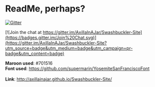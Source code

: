 # ReadMe, perhaps?
[![Gitter](https://badges.gitter.im/Join%20Chat.svg)](https://gitter.im/AxillaInAJar/Swashbuckler-Site?utm_source=badge&utm_medium=badge&utm_campaign=pr-badge)

[![Join the chat at https://gitter.im/AxillaInAJar/Swashbuckler-Site](https://badges.gitter.im/Join%20Chat.svg)](https://gitter.im/AxillaInAJar/Swashbuckler-Site?utm_source=badge&utm_medium=badge&utm_campaign=pr-badge&utm_content=badge)

<b>Maroon used</b>: #701516<br/>
<b>Font used</b>: https://github.com/supermarin/YosemiteSanFranciscoFont<br/>
<br/>
<b>Link</b>: http://axillainajar.github.io/Swashbuckler-Site/

